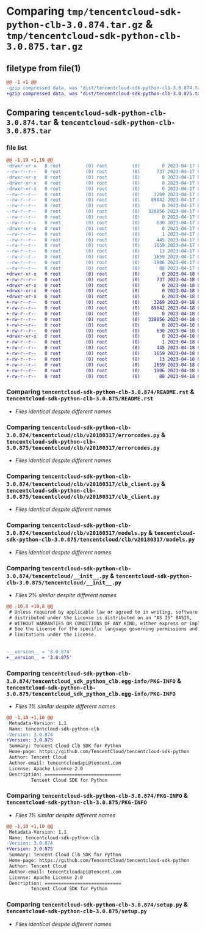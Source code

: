 # Comparing `tmp/tencentcloud-sdk-python-clb-3.0.874.tar.gz` & `tmp/tencentcloud-sdk-python-clb-3.0.875.tar.gz`

## filetype from file(1)

```diff
@@ -1 +1 @@
-gzip compressed data, was "dist/tencentcloud-sdk-python-clb-3.0.874.tar", last modified: Mon Apr 17 00:25:13 2023, max compression
+gzip compressed data, was "dist/tencentcloud-sdk-python-clb-3.0.875.tar", last modified: Tue Apr 18 00:28:30 2023, max compression
```

## Comparing `tencentcloud-sdk-python-clb-3.0.874.tar` & `tencentcloud-sdk-python-clb-3.0.875.tar`

### file list

```diff
@@ -1,19 +1,19 @@
-drwxr-xr-x   0 root         (0) root         (0)        0 2023-04-17 00:25:13.000000 tencentcloud-sdk-python-clb-3.0.874/
--rw-r--r--   0 root         (0) root         (0)      737 2023-04-17 00:25:12.000000 tencentcloud-sdk-python-clb-3.0.874/README.rst
-drwxr-xr-x   0 root         (0) root         (0)        0 2023-04-17 00:25:13.000000 tencentcloud-sdk-python-clb-3.0.874/tencentcloud/
-drwxr-xr-x   0 root         (0) root         (0)        0 2023-04-17 00:25:13.000000 tencentcloud-sdk-python-clb-3.0.874/tencentcloud/clb/
-drwxr-xr-x   0 root         (0) root         (0)        0 2023-04-17 00:25:13.000000 tencentcloud-sdk-python-clb-3.0.874/tencentcloud/clb/v20180317/
--rw-r--r--   0 root         (0) root         (0)     3269 2023-04-17 00:25:12.000000 tencentcloud-sdk-python-clb-3.0.874/tencentcloud/clb/v20180317/errorcodes.py
--rw-r--r--   0 root         (0) root         (0)    89842 2023-04-17 00:25:12.000000 tencentcloud-sdk-python-clb-3.0.874/tencentcloud/clb/v20180317/clb_client.py
--rw-r--r--   0 root         (0) root         (0)        0 2023-04-17 00:25:12.000000 tencentcloud-sdk-python-clb-3.0.874/tencentcloud/clb/v20180317/__init__.py
--rw-r--r--   0 root         (0) root         (0)   328056 2023-04-17 00:25:12.000000 tencentcloud-sdk-python-clb-3.0.874/tencentcloud/clb/v20180317/models.py
--rw-r--r--   0 root         (0) root         (0)        0 2023-04-17 00:25:12.000000 tencentcloud-sdk-python-clb-3.0.874/tencentcloud/clb/__init__.py
--rw-r--r--   0 root         (0) root         (0)      630 2023-04-17 00:25:12.000000 tencentcloud-sdk-python-clb-3.0.874/tencentcloud/__init__.py
-drwxr-xr-x   0 root         (0) root         (0)        0 2023-04-17 00:25:13.000000 tencentcloud-sdk-python-clb-3.0.874/tencentcloud_sdk_python_clb.egg-info/
--rw-r--r--   0 root         (0) root         (0)        1 2023-04-17 00:25:13.000000 tencentcloud-sdk-python-clb-3.0.874/tencentcloud_sdk_python_clb.egg-info/dependency_links.txt
--rw-r--r--   0 root         (0) root         (0)      445 2023-04-17 00:25:13.000000 tencentcloud-sdk-python-clb-3.0.874/tencentcloud_sdk_python_clb.egg-info/SOURCES.txt
--rw-r--r--   0 root         (0) root         (0)     1659 2023-04-17 00:25:13.000000 tencentcloud-sdk-python-clb-3.0.874/tencentcloud_sdk_python_clb.egg-info/PKG-INFO
--rw-r--r--   0 root         (0) root         (0)       13 2023-04-17 00:25:13.000000 tencentcloud-sdk-python-clb-3.0.874/tencentcloud_sdk_python_clb.egg-info/top_level.txt
--rw-r--r--   0 root         (0) root         (0)     1659 2023-04-17 00:25:13.000000 tencentcloud-sdk-python-clb-3.0.874/PKG-INFO
--rw-r--r--   0 root         (0) root         (0)     1006 2023-04-17 00:25:12.000000 tencentcloud-sdk-python-clb-3.0.874/setup.py
--rw-r--r--   0 root         (0) root         (0)       88 2023-04-17 00:25:13.000000 tencentcloud-sdk-python-clb-3.0.874/setup.cfg
+drwxr-xr-x   0 root         (0) root         (0)        0 2023-04-18 00:28:30.000000 tencentcloud-sdk-python-clb-3.0.875/
+-rw-r--r--   0 root         (0) root         (0)      737 2023-04-18 00:28:30.000000 tencentcloud-sdk-python-clb-3.0.875/README.rst
+drwxr-xr-x   0 root         (0) root         (0)        0 2023-04-18 00:28:30.000000 tencentcloud-sdk-python-clb-3.0.875/tencentcloud/
+drwxr-xr-x   0 root         (0) root         (0)        0 2023-04-18 00:28:30.000000 tencentcloud-sdk-python-clb-3.0.875/tencentcloud/clb/
+drwxr-xr-x   0 root         (0) root         (0)        0 2023-04-18 00:28:30.000000 tencentcloud-sdk-python-clb-3.0.875/tencentcloud/clb/v20180317/
+-rw-r--r--   0 root         (0) root         (0)     3269 2023-04-18 00:28:30.000000 tencentcloud-sdk-python-clb-3.0.875/tencentcloud/clb/v20180317/errorcodes.py
+-rw-r--r--   0 root         (0) root         (0)    89842 2023-04-18 00:28:30.000000 tencentcloud-sdk-python-clb-3.0.875/tencentcloud/clb/v20180317/clb_client.py
+-rw-r--r--   0 root         (0) root         (0)        0 2023-04-18 00:28:30.000000 tencentcloud-sdk-python-clb-3.0.875/tencentcloud/clb/v20180317/__init__.py
+-rw-r--r--   0 root         (0) root         (0)   328056 2023-04-18 00:28:30.000000 tencentcloud-sdk-python-clb-3.0.875/tencentcloud/clb/v20180317/models.py
+-rw-r--r--   0 root         (0) root         (0)        0 2023-04-18 00:28:30.000000 tencentcloud-sdk-python-clb-3.0.875/tencentcloud/clb/__init__.py
+-rw-r--r--   0 root         (0) root         (0)      630 2023-04-18 00:28:30.000000 tencentcloud-sdk-python-clb-3.0.875/tencentcloud/__init__.py
+drwxr-xr-x   0 root         (0) root         (0)        0 2023-04-18 00:28:30.000000 tencentcloud-sdk-python-clb-3.0.875/tencentcloud_sdk_python_clb.egg-info/
+-rw-r--r--   0 root         (0) root         (0)        1 2023-04-18 00:28:30.000000 tencentcloud-sdk-python-clb-3.0.875/tencentcloud_sdk_python_clb.egg-info/dependency_links.txt
+-rw-r--r--   0 root         (0) root         (0)      445 2023-04-18 00:28:30.000000 tencentcloud-sdk-python-clb-3.0.875/tencentcloud_sdk_python_clb.egg-info/SOURCES.txt
+-rw-r--r--   0 root         (0) root         (0)     1659 2023-04-18 00:28:30.000000 tencentcloud-sdk-python-clb-3.0.875/tencentcloud_sdk_python_clb.egg-info/PKG-INFO
+-rw-r--r--   0 root         (0) root         (0)       13 2023-04-18 00:28:30.000000 tencentcloud-sdk-python-clb-3.0.875/tencentcloud_sdk_python_clb.egg-info/top_level.txt
+-rw-r--r--   0 root         (0) root         (0)     1659 2023-04-18 00:28:30.000000 tencentcloud-sdk-python-clb-3.0.875/PKG-INFO
+-rw-r--r--   0 root         (0) root         (0)     1006 2023-04-18 00:28:30.000000 tencentcloud-sdk-python-clb-3.0.875/setup.py
+-rw-r--r--   0 root         (0) root         (0)       88 2023-04-18 00:28:30.000000 tencentcloud-sdk-python-clb-3.0.875/setup.cfg
```

### Comparing `tencentcloud-sdk-python-clb-3.0.874/README.rst` & `tencentcloud-sdk-python-clb-3.0.875/README.rst`

 * *Files identical despite different names*

### Comparing `tencentcloud-sdk-python-clb-3.0.874/tencentcloud/clb/v20180317/errorcodes.py` & `tencentcloud-sdk-python-clb-3.0.875/tencentcloud/clb/v20180317/errorcodes.py`

 * *Files identical despite different names*

### Comparing `tencentcloud-sdk-python-clb-3.0.874/tencentcloud/clb/v20180317/clb_client.py` & `tencentcloud-sdk-python-clb-3.0.875/tencentcloud/clb/v20180317/clb_client.py`

 * *Files identical despite different names*

### Comparing `tencentcloud-sdk-python-clb-3.0.874/tencentcloud/clb/v20180317/models.py` & `tencentcloud-sdk-python-clb-3.0.875/tencentcloud/clb/v20180317/models.py`

 * *Files identical despite different names*

### Comparing `tencentcloud-sdk-python-clb-3.0.874/tencentcloud/__init__.py` & `tencentcloud-sdk-python-clb-3.0.875/tencentcloud/__init__.py`

 * *Files 2% similar despite different names*

```diff
@@ -10,8 +10,8 @@
 # Unless required by applicable law or agreed to in writing, software
 # distributed under the License is distributed on an "AS IS" BASIS,
 # WITHOUT WARRANTIES OR CONDITIONS OF ANY KIND, either express or implied.
 # See the License for the specific language governing permissions and
 # limitations under the License.
 
 
-__version__ = '3.0.874'
+__version__ = '3.0.875'
```

### Comparing `tencentcloud-sdk-python-clb-3.0.874/tencentcloud_sdk_python_clb.egg-info/PKG-INFO` & `tencentcloud-sdk-python-clb-3.0.875/tencentcloud_sdk_python_clb.egg-info/PKG-INFO`

 * *Files 1% similar despite different names*

```diff
@@ -1,10 +1,10 @@
 Metadata-Version: 1.1
 Name: tencentcloud-sdk-python-clb
-Version: 3.0.874
+Version: 3.0.875
 Summary: Tencent Cloud Clb SDK for Python
 Home-page: https://github.com/TencentCloud/tencentcloud-sdk-python
 Author: Tencent Cloud
 Author-email: tencentcloudapi@tencent.com
 License: Apache License 2.0
 Description: ============================
         Tencent Cloud SDK for Python
```

### Comparing `tencentcloud-sdk-python-clb-3.0.874/PKG-INFO` & `tencentcloud-sdk-python-clb-3.0.875/PKG-INFO`

 * *Files 1% similar despite different names*

```diff
@@ -1,10 +1,10 @@
 Metadata-Version: 1.1
 Name: tencentcloud-sdk-python-clb
-Version: 3.0.874
+Version: 3.0.875
 Summary: Tencent Cloud Clb SDK for Python
 Home-page: https://github.com/TencentCloud/tencentcloud-sdk-python
 Author: Tencent Cloud
 Author-email: tencentcloudapi@tencent.com
 License: Apache License 2.0
 Description: ============================
         Tencent Cloud SDK for Python
```

### Comparing `tencentcloud-sdk-python-clb-3.0.874/setup.py` & `tencentcloud-sdk-python-clb-3.0.875/setup.py`

 * *Files identical despite different names*

